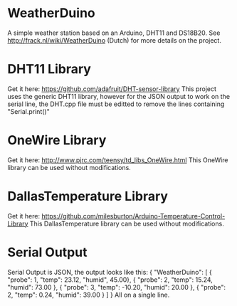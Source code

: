 WeatherDuino
============

A simple weather station based on an Arduino, DHT11 and DS18B20.
See http://frack.nl/wiki/WeatherDuino (Dutch) for more details on the project.


DHT11 Library
=============

Get it here: https://github.com/adafruit/DHT-sensor-library
This project uses the generic DHT11 library, however for the JSON output to work
on the serial line, the DHT.cpp file must be editted to remove the lines 
containing "Serial.print()"

OneWire Library
===============

Get it here: http://www.pjrc.com/teensy/td_libs_OneWire.html
This OneWire library can be used without modifications.

DallasTemperature Library
=========================

Get it here: https://github.com/milesburton/Arduino-Temperature-Control-Library
This DallasTemperature library can be used without modifications.


Serial Output
=============

Serial Output is JSON, the output looks like this:
{ "WeatherDuino": 
  [ 
    { "probe": 1, "temp": 23.12, "humid", 45.00}, 
    { "probe": 2, "temp": 15.24, "humid": 73.00 }, 
    { "probe": 3, "temp": -10.20, "humid": 20.00 },
    { "probe": 2, "temp": 0.24, "humid": 39.00 }
  ] 
}
All on a single line.
